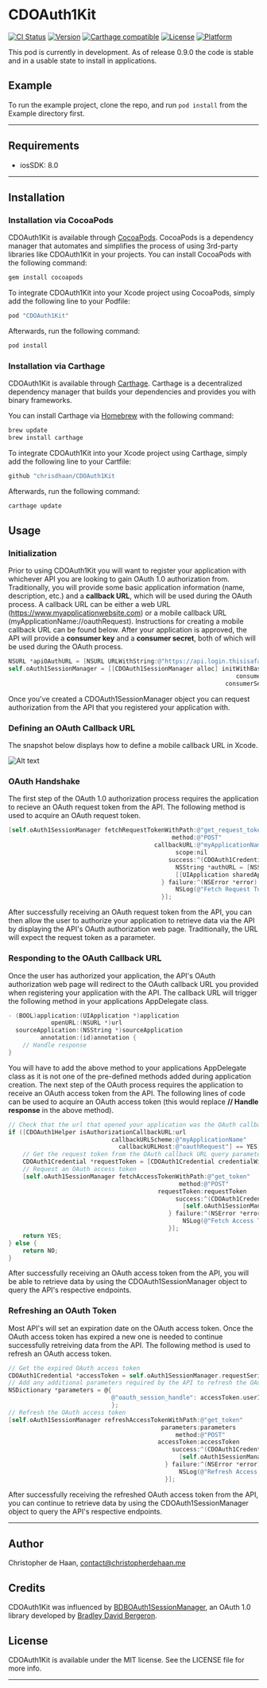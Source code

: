 # CDOAuth1Kit

[![CI Status](http://img.shields.io/travis/chrisdhaan/CDOAuth1Kit.svg?style=flat)](https://travis-ci.org/chrisdhaan/CDOAuth1Kit)
[![Version](https://img.shields.io/cocoapods/v/CDOAuth1Kit.svg?style=flat)](http://cocoapods.org/pods/CDOAuth1Kit)
[![Carthage compatible](https://img.shields.io/badge/Carthage-compatible-4BC51D.svg?style=flat)](https://github.com/Carthage/Carthage)
[![License](https://img.shields.io/cocoapods/l/CDOAuth1Kit.svg?style=flat)](http://cocoapods.org/pods/CDOAuth1Kit)
[![Platform](https://img.shields.io/cocoapods/p/CDOAuth1Kit.svg?style=flat)](http://cocoapods.org/pods/CDOAuth1Kit)

This pod is currently in development. As of release 0.9.0 the code is stable and in a usable state to install in applications.

## Example

To run the example project, clone the repo, and run `pod install` from the Example directory first.

---

## Requirements

- iosSDK: 8.0

---

## Installation

### Installation via CocoaPods

CDOAuth1Kit is available through [CocoaPods](http://cocoapods.org). CocoaPods is a dependency manager that automates and simplifies the process of using 3rd-party libraries like CDOAuth1Kit in your projects. You can install CocoaPods with the following command:

```ruby
gem install cocoapods
```

To integrate CDOAuth1Kit into your Xcode project using CocoaPods, simply add the following line to your Podfile:

```ruby
pod "CDOAuth1Kit"
```

Afterwards, run the following command:

```ruby
pod install
```

### Installation via Carthage

CDOAuth1Kit is available through [Carthage](https://github.com/Carthage/Carthage). Carthage is a decentralized dependency manager that builds your dependencies and provides you with binary frameworks.

You can install Carthage via [Homebrew](http://brew.sh) with the following command:

```ruby
brew update
brew install carthage
```

To integrate CDOAuth1Kit into your Xcode project using Carthage, simply add the following line to your Cartfile:

```ruby
github "chrisdhaan/CDOAuth1Kit
```

Afterwards, run the following command:

```ruby
carthage update
```

## Usage

### Initialization

Prior to using CDOAuth1Kit you will want to register your application with whichever API you are looking to gain OAuth 1.0 authorization from. Traditionally, you will provide some basic application information (name, description, etc.) and a **callback URL**, which will be used during the OAuth process. A callback URL can be either a web URL (https://www.myapplicationwebsite.com) or a mobile callback URL (myApplicationName://oauthRequest). Instructions for creating a mobile callback URL can be found below. After your application is approved, the API will provide a **consumer key** and a **consumer secret**, both of which will be used during the OAuth process.

```objective-c
NSURL *apiOAuthURL = [NSURL URLWithString:@"https://api.login.thisisafakeurl.com/oauth"]
self.oAuth1SessionManager = [[CDOAuth1SessionManager alloc] initWithBaseURL:[NSURL URLWithString:apiOAuthURL]
                                                                consumerKey:consumerKey
                                                             consumerSecret:consumerSecret];
```

Once you've created a CDOAuth1SessionManager object you can request authorization from the API that you registered your application with. 

### Defining an OAuth Callback URL

The snapshot below displays how to define a mobile callback URL in Xcode.

![Alt text](/README/assets/mobileCallbackURL.jpg?raw=true "")

### OAuth Handshake

The first step of the OAuth 1.0 authorization process requires the application to recieve an OAuth request token from the API. The following method is used to acquire an OAuth request token.

```objective-c
[self.oAuth1SessionManager fetchRequestTokenWithPath:@"get_request_token"
                                              method:@"POST"
                                         callbackURL:@"myApplicationName://oauthRequest"
                                               scope:nil
                                             success:^(CDOAuth1Credential *requestToken) {
                                               NSString *authURL = [NSString stringWithFormat:@"https://api.login.thisisafakeurl.com/oauth/authorize?oauth_token=%@", requestToken.token];
                                               [[UIApplication sharedApplication] openURL:[NSURL URLWithString:authURL]];
                                           } failure:^(NSError *error) {
                                               NSLog(@"Fetch Request Token Error: %@", error.localizedDescription);
                                           }];
```

After successfully receiving an OAuth request token from the API, you can then allow the user to authorize your application to retrieve data via the API by displaying the API's OAuth authorization web page. Traditionally, the URL will expect the request token as a parameter.

### Responding to the OAuth Callback URL

Once the user has authorized your application, the API's OAuth authorization web page will redirect to the OAuth callback URL you provided when registering your application with the API. The callback URL will trigger the following method in your applications AppDelegate class.

```objective-c
- (BOOL)application:(UIApplication *)application
            openURL:(NSURL *)url
  sourceApplication:(NSString *)sourceApplication
         annotation:(id)annotation {
    // Handle response
}
```

You will have to add the above method to your applications AppDelegate class as it is not one of the pre-defined methods added during application creation. The next step of the OAuth process requires the application to receive an OAuth access token from the API. The following lines of code can be used to acquire an OAuth access token (this would replace **// Handle response** in the above method).

```objective-c
// Check that the url that opened your application was the OAuth callback URL
if ([CDOAuth1Helper isAuthorizationCallbackURL:url
                             callbackURLScheme:@"myApplicationName"
                               callbackURLHost:@"oauthRequest"] == YES) {
    // Get the request token from the OAuth callback URL query parameters
    CDOAuth1Credential *requestToken = [CDOAuth1Credential credentialWithQueryString:url.query];
    // Request an OAuth access token
    [self.oAuth1SessionManager fetchAccessTokenWithPath:@"get_token"
                                                method:@"POST"
                                          requestToken:requestToken
                                               success:^(CDOAuth1Credential *accessToken) {
                                                 [self.oAuth1SessionManager.requestSerializer saveAccessToken:accessToken];
                                             } failure:^(NSError *error) {
                                                 NSLog(@"Fetch Access Token Error: %@", error.localizedDescription);
                                             }];
    return YES;                          
} else {
    return NO;
}
```

After successfully receiving an OAuth access token from the API, you will be able to retrieve data by using the CDOAuth1SessionManager object to query the API's respective endpoints.

### Refreshing an OAuth Token

Most API's will set an expiration date on the OAuth access token. Once the OAuth access token has expired a new one is needed to continue successfully retreiving data from the API. The following method is used to refresh an OAuth access token.

```objective-c
// Get the expired OAuth access token
CDOAuth1Credential *accessToken = self.oAuth1SessionManager.requestSerializer.accessToken;
// Add any additional parameters required by the API to refresh the OAuth access token.
NSDictionary *parameters = @{
                             @"oauth_session_handle": accessToken.userInfo[@"oauth_session_handle"]
                             };
// Refresh the OAuth access token
[self.oAuth1SessionManager refreshAccessTokenWithPath:@"get_token"
                                           parameters:parameters
                                               method:@"POST"
                                          accessToken:accessToken
                                              success:^(CDOAuth1Credential *accessToken) {
                                                [self.oAuth1SessionManager.requestSerializer saveAccessToken:accessToken];
                                            } failure:^(NSError *error) {
                                                NSLog(@"Refresh Access Token Error: %@", error.localizedDescription);
                                            }];
```

After successfully receiving the refreshed OAuth access token from the API, you can continue to retrieve data by using the CDOAuth1SessionManager object to query the API's respective endpoints.

---

## Author

Christopher de Haan, contact@christopherdehaan.me

## Credits

CDOAuth1Kit was influenced by [BDBOAuth1SessionManager](https://github.com/bdbergeron/BDBOAuth1Manager), an OAuth 1.0 library developed by [Bradley David Bergeron](https://www.bradbergeron.com).

## License

CDOAuth1Kit is available under the MIT license. See the LICENSE file for more info.

---
